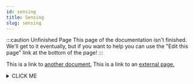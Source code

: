 ```yaml
---
id: sensing
title: Sensing
slug: sensing
---
```


:::caution Unfinished Page
This page of the documentation isn't finished. We'll get to it eventually, but if you want to help you can use the "Edit this page" link at the bottom of the page!
:::

This is a link to [another document.](doc1.md) This is a link to an [external page.](http://www.example.com/)

<details><summary>CLICK ME</summary>
<span>

#### yes, even hidden code blocks!

```python
print("hello world!")
```

</span>
</details>